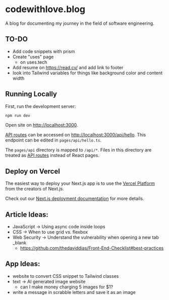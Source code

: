 # codewithlove.blog

A blog for documenting my journey in the field of software engineering.

## TO-DO

- Add code snippets with prism
- Create "uses" page
  - on uses.tech
- Add resume on https://read.cv/ and add link to footer
- look into Tailwind variables for things like background color and content width

## Running Locally

First, run the development server:

```bash
npm run dev
```

Open site on [http://localhost:3000](http://localhost:3000).

[API routes](https://nextjs.org/docs/api-routes/introduction) can be accessed on [http://localhost:3000/api/hello](http://localhost:3000/api/hello). This endpoint can be edited in `pages/api/hello.ts`.

The `pages/api` directory is mapped to `/api/*`. Files in this directory are treated as [API routes](https://nextjs.org/docs/api-routes/introduction) instead of React pages.

## Deploy on Vercel

The easiest way to deploy your Next.js app is to use the [Vercel Platform](https://vercel.com/new?utm_medium=default-template&filter=next.js&utm_source=create-next-app&utm_campaign=create-next-app-readme) from the creators of Next.js.

Check out our [Next.js deployment documentation](https://nextjs.org/docs/deployment) for more details.

## Article Ideas:

- JavaScript -> Using async code inside loops
- CSS -> When to use grid vs. flexbox
- Web Security -> Understand the vulnerability when opening a new tab \_blank
  - https://github.com/thedaviddias/Front-End-Checklist#best-practices

## App Ideas:

- website to convert CSS snippet to Tailwind classes
- text -> AI generated image website
  - can I make money charging 5 images for $1?
- write a message in scrabble letters and save it as an image
